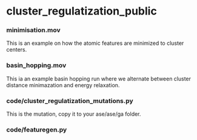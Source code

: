 # cluster_regulatization_public

### minimisation.mov
 This is an example on how the atomic features are minimized to cluster centers.
### basin_hopping.mov 
This ia an example basin hopping run where we alternate between cluster distance minimazation and energy relaxation.

### code/cluster_regulatization_mutations.py 
This is the mutation, copy it to your ase/ase/ga folder.

### code/featuregen.py
